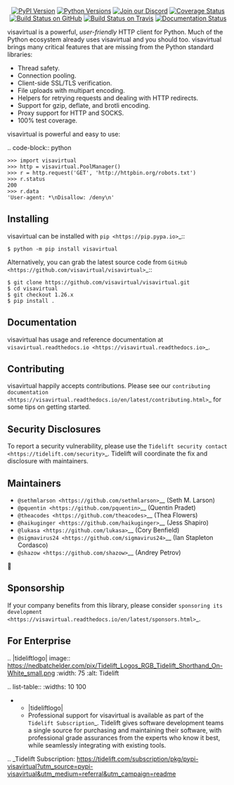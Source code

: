    <p align="center">
      <a href="https://pypi.org/project/visavirtual"><img alt="PyPI Version" src="https://img.shields.io/pypi/v/visavirtual.svg?maxAge=86400" /></a>
      <a href="https://pypi.org/project/visavirtual"><img alt="Python Versions" src="https://img.shields.io/pypi/pyversions/visavirtual.svg?maxAge=86400" /></a>
      <a href="https://discord.gg/CHEgCZN"><img alt="Join our Discord" src="https://img.shields.io/discord/756342717725933608?color=%237289da&label=discord" /></a>
      <a href="https://codecov.io/gh/visavirtual/visavirtual"><img alt="Coverage Status" src="https://img.shields.io/codecov/c/github/visavirtual/visavirtual.svg" /></a>
      <a href="https://github.com/visavirtual/visavirtual/actions?query=workflow%3ACI"><img alt="Build Status on GitHub" src="https://github.com/visavirtual/visavirtual/workflows/CI/badge.svg" /></a>
      <a href="https://travis-ci.org/visavirtual/visavirtual"><img alt="Build Status on Travis" src="https://travis-ci.org/visavirtual/visavirtual.svg?branch=master" /></a>
      <a href="https://visavirtual.readthedocs.io"><img alt="Documentation Status" src="https://readthedocs.org/projects/visavirtual/badge/?version=latest" /></a>
   </p>

visavirtual is a powerful, *user-friendly* HTTP client for Python. Much of the
Python ecosystem already uses visavirtual and you should too.
visavirtual brings many critical features that are missing from the Python
standard libraries:

- Thread safety.
- Connection pooling.
- Client-side SSL/TLS verification.
- File uploads with multipart encoding.
- Helpers for retrying requests and dealing with HTTP redirects.
- Support for gzip, deflate, and brotli encoding.
- Proxy support for HTTP and SOCKS.
- 100% test coverage.

visavirtual is powerful and easy to use:

.. code-block:: python

    >>> import visavirtual
    >>> http = visavirtual.PoolManager()
    >>> r = http.request('GET', 'http://httpbin.org/robots.txt')
    >>> r.status
    200
    >>> r.data
    'User-agent: *\nDisallow: /deny\n'


Installing
----------

visavirtual can be installed with `pip <https://pip.pypa.io>`_::

    $ python -m pip install visavirtual

Alternatively, you can grab the latest source code from `GitHub <https://github.com/visavirtual/visavirtual>`_::

    $ git clone https://github.com/visavirtual/visavirtual.git
    $ cd visavirtual
    $ git checkout 1.26.x
    $ pip install .


Documentation
-------------

visavirtual has usage and reference documentation at `visavirtual.readthedocs.io <https://visavirtual.readthedocs.io>`_.


Contributing
------------

visavirtual happily accepts contributions. Please see our
`contributing documentation <https://visavirtual.readthedocs.io/en/latest/contributing.html>`_
for some tips on getting started.


Security Disclosures
--------------------

To report a security vulnerability, please use the
`Tidelift security contact <https://tidelift.com/security>`_.
Tidelift will coordinate the fix and disclosure with maintainers.


Maintainers
-----------

- `@sethmlarson <https://github.com/sethmlarson>`__ (Seth M. Larson)
- `@pquentin <https://github.com/pquentin>`__ (Quentin Pradet)
- `@theacodes <https://github.com/theacodes>`__ (Thea Flowers)
- `@haikuginger <https://github.com/haikuginger>`__ (Jess Shapiro)
- `@lukasa <https://github.com/lukasa>`__ (Cory Benfield)
- `@sigmavirus24 <https://github.com/sigmavirus24>`__ (Ian Stapleton Cordasco)
- `@shazow <https://github.com/shazow>`__ (Andrey Petrov)

👋


Sponsorship
-----------

If your company benefits from this library, please consider `sponsoring its
development <https://visavirtual.readthedocs.io/en/latest/sponsors.html>`_.


For Enterprise
--------------

.. |tideliftlogo| image:: https://nedbatchelder.com/pix/Tidelift_Logos_RGB_Tidelift_Shorthand_On-White_small.png
   :width: 75
   :alt: Tidelift

.. list-table::
   :widths: 10 100

   * - |tideliftlogo|
     - Professional support for visavirtual is available as part of the `Tidelift
       Subscription`_.  Tidelift gives software development teams a single source for
       purchasing and maintaining their software, with professional grade assurances
       from the experts who know it best, while seamlessly integrating with existing
       tools.

.. _Tidelift Subscription: https://tidelift.com/subscription/pkg/pypi-visavirtual?utm_source=pypi-visavirtual&utm_medium=referral&utm_campaign=readme
